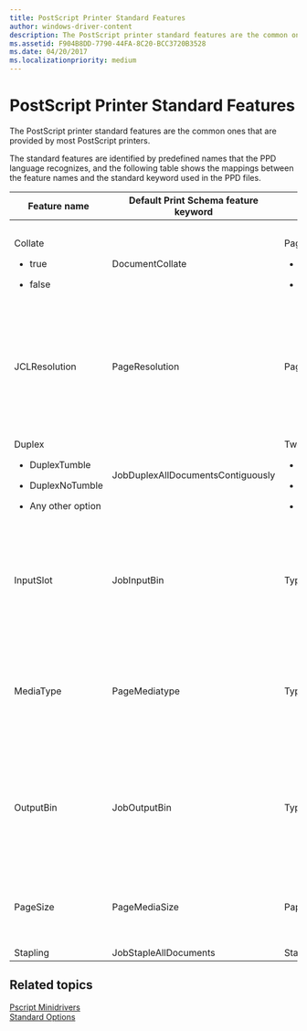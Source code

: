 ```yaml
---
title: PostScript Printer Standard Features
author: windows-driver-content
description: The PostScript printer standard features are the common ones that are provided by most PostScript printers.
ms.assetid: F904B8DD-7790-44FA-8C20-BCC3720B3528
ms.date: 04/20/2017
ms.localizationpriority: medium
---
```


# PostScript Printer Standard Features


The PostScript printer standard features are the common ones that are provided by most PostScript printers.

The standard features are identified by predefined names that the PPD language recognizes, and the following table shows the mappings between the feature names and the standard keyword used in the PPD files.

<table>
<colgroup>
<col width="25%" />
<col width="25%" />
<col width="25%" />
<col width="25%" />
</colgroup>
<thead>
<tr class="header">
<th>Feature name</th>
<th>Default Print Schema feature keyword</th>
<th>Description</th>
<th>Comments</th>
</tr>
</thead>
<tbody>
<tr class="odd">
<td><p>Collate</p>
<ul>
<li><p>true</p></li>
<li><p>false</p></li>
</ul></td>
<td>DocumentCollate</td>
<td><p>Page collation</p>
<ul>
<li><p>Collated</p></li>
<li><p>Uncollated</p></li>
</ul></td>
<td><p>Optional</p>
<p>If not specified, collation is not supported.</p></td>
</tr>
<tr class="even">
<td>JCLResolution</td>
<td>PageResolution</td>
<td>Page resolution</td>
<td>At least one kind of Resolution feature (JCLResolution or Resolution) is required. At least one option must be specified.</td>
</tr>
<tr class="odd">
<td><p>Duplex</p>
<ul>
<li><p>DuplexTumble</p></li>
<li><p>DuplexNoTumble</p></li>
<li><p>Any other option</p></li>
</ul></td>
<td>JobDuplexAllDocumentsContiguously</td>
<td><p>Two-sided printing</p>
<ul>
<li><p>TwoSidedShortEdge</p></li>
<li><p>TwoSidedLongEdge</p></li>
<li><p>OneSided</p></li>
</ul></td>
<td><p>Optional</p>
<p>If not specified, only single sided printing is supported.</p></td>
</tr>
<tr class="even">
<td>InputSlot</td>
<td>JobInputBin</td>
<td>Types of input bins</td>
<td><p>Required</p>
<p>Customized input bin names must be 24 characters or less.</p></td>
</tr>
<tr class="odd">
<td>MediaType</td>
<td>PageMediatype</td>
<td>Types of printing media</td>
<td><p>Optional</p>
<p>If not specified, the printer’s default medium is always used.</p></td>
</tr>
<tr class="even">
<td>OutputBin</td>
<td>JobOutputBin</td>
<td>Types of output bins</td>
<td><p>Optional</p>
<p>If not specified, the print system does not attempt to select an output bin.</p></td>
</tr>
<tr class="odd">
<td>PageSize</td>
<td>PageMediaSize</td>
<td>Paper sizes</td>
<td><p>Required</p>
<p>At least one option must be specified.</p></td>
</tr>
<tr class="even">
<td>Stapling</td>
<td>JobStapleAllDocuments</td>
<td>Stapling types</td>
<td>Optional</td>
</tr>
</tbody>
</table>

 

## Related topics
[Pscript Minidrivers](pscript-minidrivers.md)  
[Standard Options](standard-options.md)  



